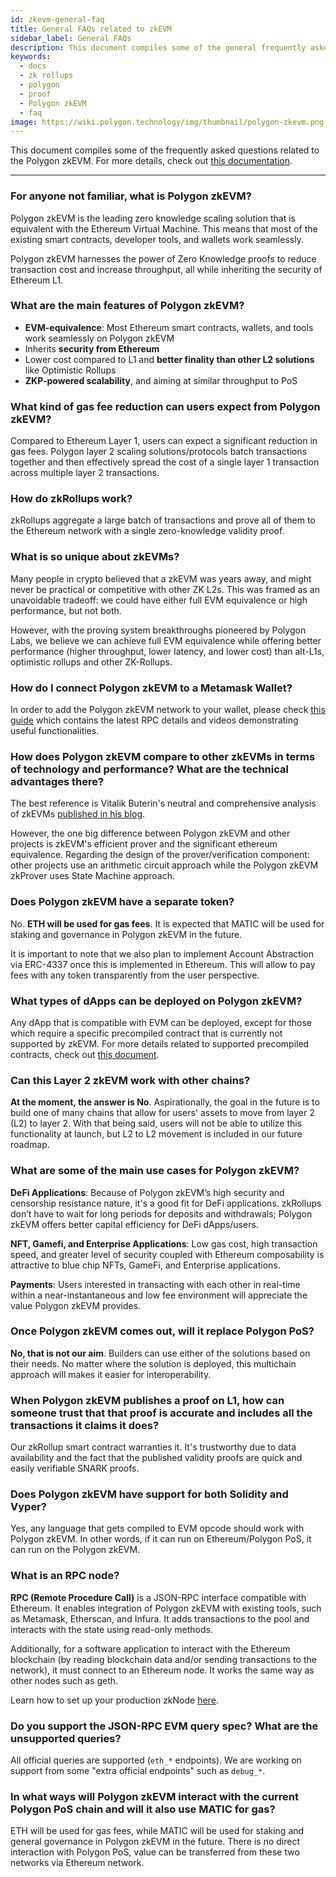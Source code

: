 ```yaml
---
id: zkevm-general-faq
title: General FAQs related to zkEVM
sidebar_label: General FAQs
description: This document compiles some of the general frequently asked questions related to the Polygon zkEVM.
keywords:
  - docs
  - zk rollups
  - polygon
  - proof
  - Polygon zkEVM
  - faq
image: https://wiki.polygon.technology/img/thumbnail/polygon-zkevm.png
---
```


This document compiles some of the frequently asked questions related to the Polygon zkEVM. For more details, check out [this documentation](/zkEVM/introduction.md).

---

### For anyone not familiar, what is Polygon zkEVM?

Polygon zkEVM is the leading zero knowledge scaling solution that is equivalent with the Ethereum Virtual Machine. This means that most of the existing smart contracts, developer tools, and wallets work seamlessly. 

Polygon zkEVM harnesses the power of Zero Knowledge proofs to reduce transaction cost and increase throughput, all while inheriting the security of Ethereum L1.

### What are the main features of Polygon zkEVM?

- **EVM-equivalence**: Most Ethereum smart contracts, wallets, and tools work seamlessly on Polygon zkEVM
- Inherits **security from Ethereum**
- Lower cost compared to L1 and **better finality than other L2 solutions** like Optimistic Rollups
- **ZKP-powered scalability**, and aiming at similar throughput to PoS

### What kind of gas fee reduction can users expect from Polygon zkEVM?

Compared to Ethereum Layer 1, users can expect a significant reduction in gas fees. Polygon layer 2 scaling solutions/protocols batch transactions together and then effectively spread the cost of a single layer 1 transaction across multiple layer 2 transactions.

### How do zkRollups work?

zkRollups aggregate a large batch of transactions and prove all of them to the Ethereum network with a single zero-knowledge validity proof.

### What is so unique about zkEVMs?

Many people in crypto believed that a zkEVM was years away, and might never be practical or competitive with other ZK L2s. This was framed as an unavoidable tradeoff: we could have either full EVM equivalence or high performance, but not both.

However, with the proving system breakthroughs pioneered by Polygon Labs, we believe we can achieve full EVM equivalence while offering better performance (higher throughput, lower latency, and lower cost) than alt-L1s, optimistic rollups and other ZK-Rollups.

### How do I connect Polygon zkEVM to a Metamask Wallet?

In order to add the Polygon zkEVM network to your wallet, please check [this guide](/zkEVM/develop.md#connecting-to-zkevm) which contains the latest RPC details and videos demonstrating useful functionalities.

### How does Polygon zkEVM compare to other zkEVMs in terms of technology and performance? What are the technical advantages there?

The best reference is Vitalik Buterin's neutral and comprehensive analysis of zkEVMs [published in his blog](https://vitalik.ca/general/2022/08/04/zkevm.html).

However, the one big difference between Polygon zkEVM and other projects is zkEVM's efficient prover and the significant ethereum equivalence. Regarding the design of the prover/verification component: other projects use an arithmetic circuit approach while the Polygon zkEVM zkProver uses State Machine approach.

### Does Polygon zkEVM have a separate token?

No. **ETH will be used for gas fees**. It is expected that MATIC will be used for staking and governance in Polygon zkEVM in the future.

It is important to note that we also plan to implement Account Abstraction via ERC-4337 once this is implemented in Ethereum. This will allow to pay fees with any token transparently from the user perspective.

### What types of dApps can be deployed on Polygon zkEVM?

Any dApp that is compatible with EVM can be deployed, except for those which require a specific precompiled contract that is currently not supported by zkEVM. For more details related to supported precompiled contracts, check out [this document](/zkEVM/protocol/evm-differences.md).

### Can this Layer 2 zkEVM work with other chains?

**At the moment, the answer is No**. Aspirationally, the goal in the future is to build one of many chains that allow for users' assets to move from layer 2 (L2) to layer 2. With that being said, users will not be able to utilize this functionality at launch, but L2 to L2 movement is included in our future roadmap.

### What are some of the main use cases for Polygon zkEVM?

**DeFi Applications**: Because of Polygon zkEVM’s high security and censorship resistance nature, it's a good fit for DeFi applications. zkRollups don’t have to wait for long periods for deposits and withdrawals; Polygon zkEVM offers better capital efficiency for DeFi dApps/users.

**NFT, Gamefi, and Enterprise Applications**: Low gas cost, high transaction speed, and greater level of security coupled with Ethereum composability is attractive to blue chip NFTs, GameFi, and Enterprise applications.

**Payments**: Users interested in transacting with each other in real-time within a near-instantaneous and low fee environment will appreciate the value Polygon zkEVM provides.

### Once Polygon zkEVM comes out, will it replace Polygon PoS?

**No, that is not our aim**. Builders can use either of the solutions based on their needs. No matter where the solution is deployed, this multichain approach will makes it easier for interoperability. 

### When Polygon zkEVM publishes a proof on L1, how can someone trust that that proof is accurate and includes all the transactions it claims it does?

Our zkRollup smart contract warranties it. It's trustworthy due to data availability and the fact that the published validity proofs are quick and easily verifiable SNARK proofs.

### Does Polygon zkEVM have support for both Solidity and Vyper?

Yes, any language that gets compiled to EVM opcode should work with Polygon zkEVM. In other words, if it can run on Ethereum/Polygon PoS, it can run on the Polygon zkEVM.

### What is an RPC node?

**RPC (Remote Procedure Call)** is a JSON-RPC interface compatible with Ethereum. It enables integration of Polygon zkEVM with existing tools, such as Metamask, Etherscan, and Infura. It adds transactions to the pool and interacts with the state using read-only methods.

Additionally, for a software application to interact with the Ethereum blockchain (by reading blockchain data and/or sending transactions to the network), it must connect to an Ethereum node. It works the same way as other nodes such as geth.

Learn how to set up your production zkNode [here](/zkEVM/setup-production-node.md).

### Do you support the JSON-RPC EVM query spec? What are the unsupported queries?

All official queries are supported (`eth_*` endpoints). We are working on support from some "extra official endpoints" such as `debug_*`.

### In what ways will Polygon zkEVM interact with the current Polygon PoS chain and will it also use MATIC for gas?

ETH will be used for gas fees, while MATIC will be used for staking and general governance in Polygon zkEVM in the future. There is no direct interaction with Polygon PoS, value can be transferred from these two networks via Ethereum network.

